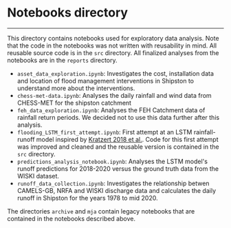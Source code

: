 # Notebooks directory
-----

This directory contains notebooks used for exploratory data analysis. Note that the code in the notebooks was not written
with reusability in mind. All reusable source code is in the `src` directory. All finalized analyses from the notebooks are 
in the `reports` directory. 

- `asset_data_exploration.ipynb`: Investigates the cost, installation data and location of flood management interventions in Shipston to understand more 
about the interventions.
- `chess-met-data.ipynb`: Analyses the daily rainfall and wind data from CHESS-MET for the shipston catchment  
- `feh_data_exploration.ipynb`: Analyses the FEH Catchment data of rainfall return periods. We decided not to use this data further after this analysis.
- `flooding_LSTM_first_attempt.ipynb`: First attempt at an LSTM rainfall-runoff model inspired by [Kratzert 2018 et al.](https://doi.org/10.5194/hess-22-6005-2018). Code
for  this first attempt was improved and cleaned and the reusable version is contained in the `src` directory.
- `predictions_analysis_notebook.ipynb`: Analyses the LSTM model's runoff predictions for 2018-2020 versus the ground truth data from the WISKI dataset.
- `runoff_data_collection.ipynb`: Investigates the relationship betwen CAMELS-GB, NRFA and WISKI discharge data and calculates the daily runoff in 
Shipston for the years 1978 to mid 2020.  

The directories `archive` and `mja` contain legacy notebooks that are contained in the notebooks described above.
